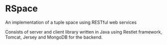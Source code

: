 RSpace
======

An implementation of a tuple space using RESTful web services

Consists of server and client library written in Java using Restlet framework, Tomcat, Jersey and MongoDB for the backend.
